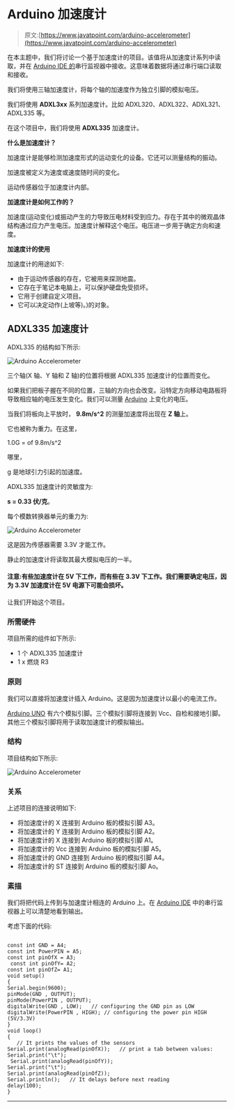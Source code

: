 # Arduino 加速度计

> 原文:[https://www.javatpoint.com/arduino-accelerometer](https://www.javatpoint.com/arduino-accelerometer)

在本主题中，我们将讨论一个基于加速度计的项目。该值将从加速度计系列中读取，并在 [Arduino IDE 的](https://www.javatpoint.com/arduino-ide)串行监视器中接收。这意味着数据将通过串行端口读取和接收。

我们将使用三轴加速度计，将每个轴的加速度作为独立引脚的模拟电压。

我们将使用 **ADXL3xx** 系列加速度计。比如 ADXL320、ADXL322、ADXL321、ADXL335 等。

在这个项目中，我们将使用 **ADXL335** 加速度计。

**什么是加速度计？**

加速度计是能够检测加速度形式的运动变化的设备。它还可以测量结构的振动。

加速度被定义为速度或速度随时间的变化。

运动传感器位于加速度计内部。

**加速度计是如何工作的？**

加速度(运动变化)或振动产生的力导致压电材料受到应力。存在于其中的微观晶体结构通过应力产生电压。加速度计解释这个电压。电压进一步用于确定方向和速度。

**加速度计的使用**

加速度计的用途如下:

*   由于运动传感器的存在，它被用来探测地震。
*   它存在于笔记本电脑上，可以保护硬盘免受损坏。
*   它用于创建自定义项目。
*   它可以决定动作(上坡等)。)的对象。

## ADXL335 加速度计

ADXL335 的结构如下所示:

![Arduino Accelerometer](../Images/3108c19e5a79683bed1b052d313bf2f5.png)

三个轴(X 轴、Y 轴和 Z 轴)的位置将根据 ADXL335 加速度计的位置而变化。

如果我们把板子握在不同的位置，三轴的方向也会改变。沿特定方向移动电路板将导致相应轴的电压发生变化。我们可以测量 [Arduino](https://www.javatpoint.com/arduino) 上变化的电压。

当我们将板向上平放时， **9.8m/s^2** 的测量加速度将出现在 **Z 轴**上。

它也被称为重力。在这里，

1.0G = of 9.8m/s^2

哪里，

g 是地球引力引起的加速度。

ADXL335 加速度计的灵敏度为:

**s = 0.33 伏/克**。

每个模数转换器单元的重力为:

![Arduino Accelerometer](../Images/b573b0a16f3f11dec5abc316599132c2.png)

这是因为传感器需要 3.3V 才能工作。

静止的加速度计将读取其最大模拟电压的一半。

#### 注意:有些加速度计在 5V 下工作，而有些在 3.3V 下工作。我们需要确定电压，因为 3.3V 加速度计在 5V 电源下可能会损坏。

让我们开始这个项目。

### 所需硬件

项目所需的组件如下所示:

*   1 个 ADXL335 加速度计
*   1 x 燃烧 R3

### 原则

我们可以直接将加速度计插入 Arduino。这是因为加速度计以最小的电流工作。

[Arduino UNO](https://www.javatpoint.com/arduino-uno) 有六个模拟引脚。三个模拟引脚将连接到 Vcc、自检和接地引脚。其他三个模拟引脚将用于读取加速度计的模拟输出。

### 结构

项目结构如下所示:

![Arduino Accelerometer](../Images/e698b0a2c95cabcb8bbf0d784120ed69.png)

### 关系

上述项目的连接说明如下:

*   将加速度计的 X 连接到 Arduino 板的模拟引脚 A3。
*   将加速度计的 Y 连接到 Arduino 板的模拟引脚 A2。
*   将加速度计的 X 连接到 Arduino 板的模拟引脚 A1。
*   将加速度计的 Vcc 连接到 Arduino 板的模拟引脚 A5。
*   将加速度计的 GND 连接到 Arduino 板的模拟引脚 A4。
*   将加速度计的 ST 连接到 Arduino 板的模拟引脚 Ao。

### 素描

我们将把代码上传到与加速度计相连的 Arduino 上。在 [Arduino IDE](https://www.javatpoint.com/arduino-ide) 中的串行监视器上可以清楚地看到输出。

考虑下面的代码:

```

const int GND = A4;
const int PowerPIN = A5;        
const int pinOfX = A3;                
 const int pinOfY= A2;                
const int pinOfZ= A1; 
void setup()
{
Serial.begin(9600);
pinMode(GND , OUTPUT);   
pinMode(PowerPIN , OUTPUT);   
digitalWrite(GND , LOW);   // configuring the GND pin as LOW
digitalWrite(PowerPIN , HIGH); // configuring the power pin HIGH (5V/3.3V)
}
void loop()
{
   // It prints the values of the sensors
Serial.print(analogRead(pinOfX));   // print a tab between values:   
Serial.print("\t");  
 Serial.print(analogRead(pinOfY));   
Serial.print("\t");   
Serial.print(analogRead(pinOfZ));   
Serial.println();   // It delays before next reading
delay(100); 
}

```

* * *